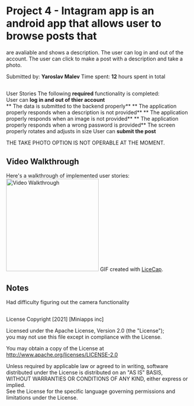 # Project 4 - Intagram app is an android app that allows user to browse posts that 
are avaliable and shows a description. The user can log in and out of the account.
 The user can click to make a post with a description and take a photo.

Submitted by: **Yaroslav Malev**
Time spent: **12** hours spent in total

## 
User Stories
The following **required** functionality is completed:             
User can **log in and out of thier account**                            
** The data is submitted to the backend properly**
** The application properly responds when a description is not provided**
** The application properly responds when an image is not provided**
** The application properly responds when a wrong password is provided**
The screen properly rotates and adjusts in size
User can **submit the post**

THE TAKE PHOTO OPTION IS NOT OPERABLE AT THE MOMENT. 

## Video Walkthrough

Here's a walkthrough of implemented user stories:
<img src='https://imgur.com/uoSIDYh' width='250' alt='Video Walkthrough' />
GIF created with [LiceCap](http://www.cockos.com/licecap/).

## Notes
Had difficulty figuring out the camera functionality
## 

License
Copyright [2021] [Miniapps inc]
   
Licensed under the Apache License, Version 2.0 (the "License");   
you may not use this file except in compliance with the License.  

You may obtain a copy of the License at       
http://www.apache.org/licenses/LICENSE-2.0

Unless required by applicable law or agreed to in writing, software  
distributed under the License is distributed on an "AS IS" BASIS,   
WITHOUT WARRANTIES OR CONDITIONS OF ANY KIND, either express or implied.  
See the License for the specific language governing permissions and    
limitations under the License.
